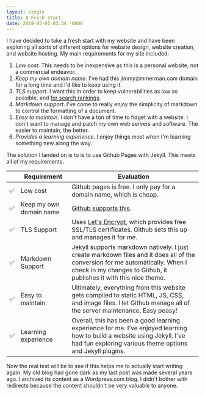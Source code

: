 ```yaml
---
layout: single
title: A Fresh Start
date: 2019-05-01 03:34 -0600
---
```

I have decided to take a fresh start with my website and have been exploring all sorts of different options for website design, website creation, and website hosting. My main requirements for my site included:

1. *Low cost*. This needs to be inexpensive as this is a personal website, not a commercial endeavor.
2. *Keep my own domain name*. I've had this jimmyzimmerman.com domain for a long time and I'd like to keep using it.
3. *TLS support*. I want this in order to keep vulnerabilities as low as possible, and [for search rankings](https://webmasters.googleblog.com/2014/08/https-as-ranking-signal.html).
4. *Markdown support*. I've come to really enjoy the simplicity of markdown to control the formatting of a document.
5. *Easy to maintain*. I don't have a ton of time to fidget with a website. I don't want to manage and patch my own web servers and software. The easier to maintain, the better.
6. *Provides a learning experience*. I enjoy things most when I'm learning something new along the way.

The solution I landed on is to is to use Github Pages with Jekyll. This meets all of my requirements.

||Requirement|Evaluation|
|----|----|----|
|✅|Low cost|Github pages is free. I only pay for a domain name, which is cheap.|
|✅|Keep my own domain name|[Github supports this](https://help.github.com/en/articles/using-a-custom-domain-with-github-pages).|
|✅|TLS Support| Uses [Let's Encrypt](https://letsencrypt.org/), which provides free SSL/TLS certificates. Github sets this up and manages it for me.|
|✅|Markdown Support|Jekyll supports markdown natively. I just create markdown files and it does all of the conversion for me automatically. When I check in my changes to Github, it publishes it with this nice theme.|
|✅|Easy to maintain|Ultimately, everything from this website gets compiled to static HTML, JS, CSS, and image files. I let Github manage all of the server maintenance. Easy peasy!|
|✅|Learning experience|Overall, this has been a good learning experience for me. I've enjoyed learning how to build a website using Jekyll. I've had fun exploring various theme options and Jekyll plugins.|

Now the real test will be to see if this helps me to actually start writing again. My old blog had gone dark as my last post was made several years ago. I archived its content as a Wordpress.com blog. I didn't bother with redirects because the content shouldn't be very valuable to anyone.